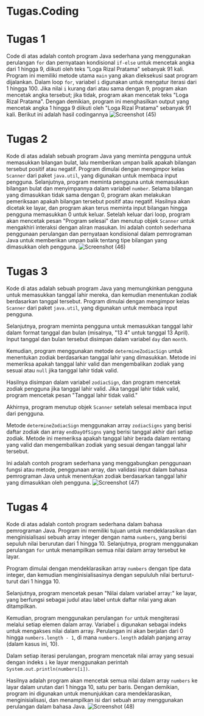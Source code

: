 # Tugas.Coding
# Tugas 1
Code di atas adalah contoh program Java sederhana yang menggunakan perulangan `for` dan pernyataan kondisional `if-else` untuk mencetak angka dari 1 hingga 9, diikuti oleh teks "Loga Rizal Pratama" sebanyak 91 kali. Program ini memiliki metode utama `main` yang akan dieksekusi saat program dijalankan. Dalam loop `for`, variabel `i` digunakan untuk mengatur iterasi dari 1 hingga 100. Jika nilai `i` kurang dari atau sama dengan 9, program akan mencetak angka tersebut; jika tidak, program akan mencetak teks "Loga Rizal Pratama". Dengan demikian, program ini menghasilkan output yang mencetak angka 1 hingga 9 diikuti oleh "Loga Rizal Pratama" sebanyak 91 kali.
Berikut ini adalah hasil codingannya
![Screenshot (45)](https://github.com/loga123456789/Tugas.Coding/assets/147137907/63e74e8a-457a-4b9b-b1d1-d4f3bed076d4)

# Tugas 2
Kode di atas adalah sebuah program Java yang meminta pengguna untuk memasukkan bilangan bulat, lalu memberikan umpan balik apakah bilangan tersebut positif atau negatif. Program dimulai dengan mengimpor kelas `Scanner` dari paket `java.util`, yang digunakan untuk membaca input pengguna. Selanjutnya, program meminta pengguna untuk memasukkan bilangan bulat dan menyimpannya dalam variabel `number`. Selama bilangan yang dimasukkan tidak sama dengan 0, program akan melakukan pemeriksaan apakah bilangan tersebut positif atau negatif. Hasilnya akan dicetak ke layar, dan program akan terus meminta input bilangan hingga pengguna memasukkan 0 untuk keluar. Setelah keluar dari loop, program akan mencetak pesan "Program selesai" dan menutup objek `Scanner` untuk mengakhiri interaksi dengan aliran masukan. Ini adalah contoh sederhana penggunaan perulangan dan pernyataan kondisional dalam pemrograman Java untuk memberikan umpan balik tentang tipe bilangan yang dimasukkan oleh pengguna.
![Screenshot (46)](https://github.com/loga123456789/Tugas.Coding/assets/147137907/83ff9b0e-2f05-4175-b1c9-cae0f72d91e4)

# Tugas 3
Kode di atas adalah sebuah program Java yang memungkinkan pengguna untuk memasukkan tanggal lahir mereka, dan kemudian menentukan zodiak berdasarkan tanggal tersebut. Program dimulai dengan mengimpor kelas `Scanner` dari paket `java.util`, yang digunakan untuk membaca input pengguna.

Selanjutnya, program meminta pengguna untuk memasukkan tanggal lahir dalam format tanggal dan bulan (misalnya, "13 4" untuk tanggal 13 April). Input tanggal dan bulan tersebut disimpan dalam variabel `day` dan `month`.

Kemudian, program menggunakan metode `determineZodiacSign` untuk menentukan zodiak berdasarkan tanggal lahir yang dimasukkan. Metode ini memeriksa apakah tanggal lahir valid dan mengembalikan zodiak yang sesuai atau `null` jika tanggal lahir tidak valid.

Hasilnya disimpan dalam variabel `zodiacSign`, dan program mencetak zodiak pengguna jika tanggal lahir valid. Jika tanggal lahir tidak valid, program mencetak pesan "Tanggal lahir tidak valid."

Akhirnya, program menutup objek `Scanner` setelah selesai membaca input dari pengguna.

Metode `determineZodiacSign` menggunakan array `zodiacSigns` yang berisi daftar zodiak dan array `endDayOfSigns` yang berisi tanggal akhir dari setiap zodiak. Metode ini memeriksa apakah tanggal lahir berada dalam rentang yang valid dan mengembalikan zodiak yang sesuai dengan tanggal lahir tersebut.

Ini adalah contoh program sederhana yang menggabungkan penggunaan fungsi atau metode, penggunaan array, dan validasi input dalam bahasa pemrograman Java untuk menentukan zodiak berdasarkan tanggal lahir yang dimasukkan oleh pengguna.
![Screenshot (47)](https://github.com/loga123456789/Tugas.Coding/assets/147137907/afc5bdd5-f385-43f0-b842-51942bd0150a)

# Tugas 4
Kode di atas adalah contoh program sederhana dalam bahasa pemrograman Java. Program ini memiliki tujuan untuk mendeklarasikan dan menginisialisasi sebuah array integer dengan nama `numbers`, yang berisi sepuluh nilai berurutan dari 1 hingga 10. Selanjutnya, program menggunakan perulangan `for` untuk menampilkan semua nilai dalam array tersebut ke layar.

Program dimulai dengan mendeklarasikan array `numbers` dengan tipe data integer, dan kemudian menginisialisasinya dengan sepululuh nilai berturut-turut dari 1 hingga 10.

Selanjutnya, program mencetak pesan "Nilai dalam variabel array:" ke layar, yang berfungsi sebagai judul atau label untuk daftar nilai yang akan ditampilkan.

Kemudian, program menggunakan perulangan `for` untuk mengiterasi melalui setiap elemen dalam array. Variabel `i` digunakan sebagai indeks untuk mengakses nilai dalam array. Perulangan ini akan berjalan dari 0 hingga `numbers.length - 1`, di mana `numbers.length` adalah panjang array (dalam kasus ini, 10).

Dalam setiap iterasi perulangan, program mencetak nilai array yang sesuai dengan indeks `i` ke layar menggunakan perintah `System.out.println(numbers[i])`.

Hasilnya adalah program akan mencetak semua nilai dalam array `numbers` ke layar dalam urutan dari 1 hingga 10, satu per baris. Dengan demikian, program ini digunakan untuk menunjukkan cara mendeklarasikan, menginisialisasi, dan menampilkan isi dari sebuah array menggunakan perulangan dalam bahasa Java.
![Screenshot (48)](https://github.com/loga123456789/Tugas.Coding/assets/147137907/2cfdb9d5-48ac-479a-9eb1-54bce5039f31)

